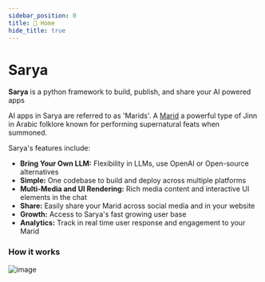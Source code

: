 ```yaml
---
sidebar_position: 0
title: 🏡 Home
hide_title: true
---
```


# Sarya

**Sarya** is a python framework to build, publish, and share your AI powered apps

AI apps in Sarya are referred to as 'Marids'. A [Marid](https://en.wikipedia.org/wiki/Marid) a powerful type of Jinn in Arabic folklore known for performing supernatural feats when summoned.

Sarya's features include:
- **Bring Your Own LLM:** Flexibility in LLMs, use OpenAI or Open-source alternatives
- **Simple:** One codebase to build and deploy across multiple platforms
- **Multi-Media and UI Rendering:** Rich media content and interactive UI elements in the chat
- **Share:** Easily share your Marid across social media and in your website
- **Growth:** Access to Sarya's fast growing user base
- **Analytics:** Track in real time user response and engagement to your Marid

### How it works
 ![image](./img/how.png)
